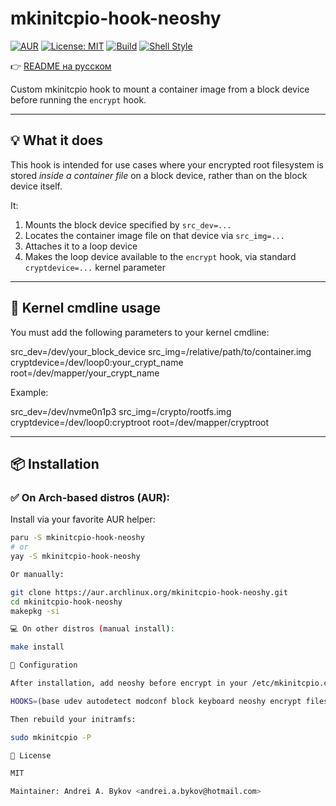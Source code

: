 # mkinitcpio-hook-neoshy

[![AUR](https://img.shields.io/aur/version/mkinitcpio-hook-neoshy.svg)](https://aur.archlinux.org/packages/mkinitcpio-hook-neoshy)
[![License: MIT](https://img.shields.io/badge/License-MIT-blue.svg)](LICENSE)
[![Build](https://img.shields.io/badge/build-makepkg-brightgreen)](#)
[![Shell Style](https://img.shields.io/badge/style-posix--ash-yellow)](#)

👉 [README на русском](README-ru.md)

Custom mkinitcpio hook to mount a container image from a block device before running the `encrypt` hook.

---

## 💡 What it does

This hook is intended for use cases where your encrypted root filesystem is stored *inside a container file* on a block device, rather than on the block device itself.

It:

1. Mounts the block device specified by `src_dev=...`
2. Locates the container image file on that device via `src_img=...`
3. Attaches it to a loop device
4. Makes the loop device available to the `encrypt` hook, via standard `cryptdevice=...` kernel parameter

---

## 🧵 Kernel cmdline usage

You must add the following parameters to your kernel cmdline:

src_dev=/dev/your_block_device src_img=/relative/path/to/container.img cryptdevice=/dev/loop0:your_crypt_name root=/dev/mapper/your_crypt_name


Example:

src_dev=/dev/nvme0n1p3 src_img=/crypto/rootfs.img cryptdevice=/dev/loop0:cryptroot root=/dev/mapper/cryptroot


---

## 📦 Installation

### ✅ On Arch-based distros (AUR):

Install via your favorite AUR helper:

```bash
paru -S mkinitcpio-hook-neoshy
# or
yay -S mkinitcpio-hook-neoshy

Or manually:

git clone https://aur.archlinux.org/mkinitcpio-hook-neoshy.git
cd mkinitcpio-hook-neoshy
makepkg -si

💻 On other distros (manual install):

make install

🔧 Configuration

After installation, add neoshy before encrypt in your /etc/mkinitcpio.conf HOOKS array:

HOOKS=(base udev autodetect modconf block keyboard neoshy encrypt filesystems fsck)

Then rebuild your initramfs:

sudo mkinitcpio -P

📜 License

MIT

Maintainer: Andrei A. Bykov <andrei.a.bykov@hotmail.com>
